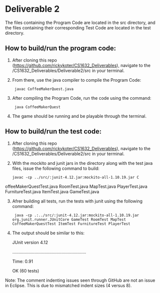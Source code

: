 # Deliverable 2
The files containing the Program Code are located in the src directory, and the files containing their corresponding Test Code are located in the test directory. 

## How to build/run the program code:
1. After cloning this repo (https://github.com/rickykoter/CS1632_Deliverables), navigate to the <pathto git dir>/CS1632_Deliverables/Deliverable2/src in your terminal.

2. From there, use the java compiler to compile the Program Code: 
        
        javac CoffeeMakerQuest.java

3. After compiling the Program Code, run the code using the command:
        
        java CoffeeMakerQuest

4. The game should be running and be playable through the terminal.

## How to build/run the test code:
1.  After cloning this repo (https://github.com/rickykoter/CS1632_Deliverables), navigate to the <pathto git dir>/CS1632_Deliverables/Deliverable2/src in your terminal.

2.  With the mockito and junit jars in the directory along with the test java files, issue the following command to build:
      
        javac -cp ../src/:junit-4.12.jar:mockito-all-1.10.19.jar C
offeeMakerQuestTest.java RoomTest.java MapTest.java PlayerTest.java FurnitureTest.java ItemTest.java GameTest.java 

3. Afrer building all tests, run the tests with junit using the following command:
      
        java -cp .:../src/:junit-4.12.jar:mockito-all-1.10.19.jar org.junit.runner.JUnitCore GameTest RoomTest MapTest CoffeeMakerQuestTest ItemTest FurnitureTest PlayerTest

4. The output should be similar to this:

    JUnit version 4.12

    ............................................................

    Time: 0.91


    OK (60 tests) 

  



Note: The comment indenting issues seen through GitHub are not an issue in Eclipse. This is due to mismatched indent sizes (4 versus 8).
